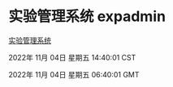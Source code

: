 # 实验管理系统 expadmin
[实验管理系统](http://59.174.11.182:56808/expadmin-782313d2-e1b1-4ea7-932e-3a55e6a1a4d0/)

2022年 11月 04日 星期五 14:40:01 CST

2022年 11月 04日 星期五 06:40:01 GMT
